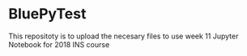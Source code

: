 # BluePyTest

This repositoty is to upload the necesary files to use week 11 Jupyter Notebook
for 2018 INS course
